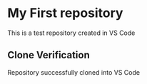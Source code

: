 # My First repository
This is a test repository created in VS Code

## Clone Verification
Repository successfully cloned into VS Code